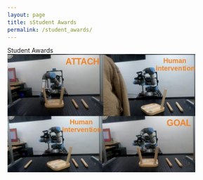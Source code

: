 ```yaml
---
layout: page
title: sStudent Awards
permalink: /student_awards/
---
```



<div class="pub-title"> Student Awards </div>
 
  
<a href="/assets/research/kroc.png" data-lightbox="" >
   <img style="width: 85%" src="/assets/research/kroc.png">
</a>





